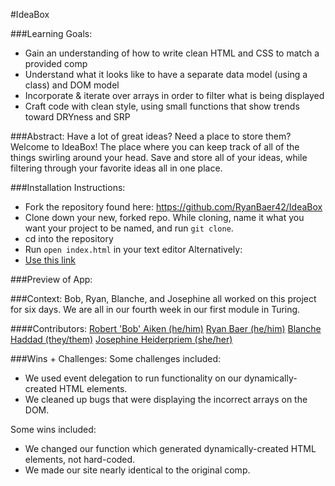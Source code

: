 #IdeaBox


###Learning Goals:
- Gain an understanding of how to write clean HTML and CSS to match a provided comp
- Understand what it looks like to have a separate data model (using a class) and DOM model
- Incorporate & iterate over arrays in order to filter what is being displayed
- Craft code with clean style, using small functions that show trends toward DRYness and SRP


###Abstract:
Have a lot of great ideas? Need a place to store them? Welcome to IdeaBox! The place where you can keep track of all of the things swirling around your head. Save and store all of your ideas, while filtering through your favorite ideas all in one place. 


###Installation Instructions:
- Fork the repository found here: https://github.com/RyanBaer42/IdeaBox 
- Clone down your new, forked repo. While cloning, name it what you want your project to be named, and run `git clone`. 
- cd into the repository
- Run `open index.html` in your text editor
Alternatively: 
- [Use this link](https://ryanbaer42.github.io/IdeaBox/)

###Preview of App:


###Context:
Bob, Ryan, Blanche, and Josephine all worked on this project for six days. We are all in our fourth week in our first module in Turing. 


####Contributors:
[Robert 'Bob' Aiken (he/him)](https://www.linkedin.com/in/robertsiraaiken/)
[Ryan Baer (he/him)](https://www.linkedin.com/in/ryan-baer-33311114a/)
[Blanche Haddad (they/them)](https://www.linkedin.com/in/blanche-haddad-denver/)
[Josephine Heiderpriem (she/her)](https://www.linkedin.com/in/josephine-heidepriem-she-her-1a2b7324b/) 


###Wins + Challenges:
Some challenges included: 
- We used event delegation to run functionality on our dynamically-created HTML elements. 
- We cleaned up bugs that were displaying the incorrect arrays on the DOM. 

Some wins included:
- We changed our function which generated dynamically-created HTML elements, not hard-coded.
- We made our site nearly identical to the original comp. 